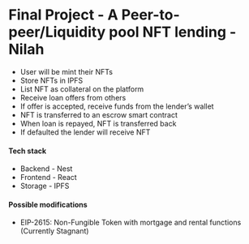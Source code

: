 # Final Project - A Peer-to-peer/Liquidity pool NFT lending - Nilah

- User will be mint their NFTs
- Store NFTs in IPFS
- List NFT as collateral on the platform
- Receive loan offers from others
- If offer is accepted, receive funds from the lender’s wallet
- NFT is transferred to an escrow smart contract
- When loan is repayed, NFT is transferred back  
- If defaulted the lender will receive NFT


#### Tech stack
- Backend - Nest
- Frontend - React
- Storage - IPFS

#### Possible modifications
- EIP-2615: Non-Fungible Token with mortgage and rental functions (Currently Stagnant)
